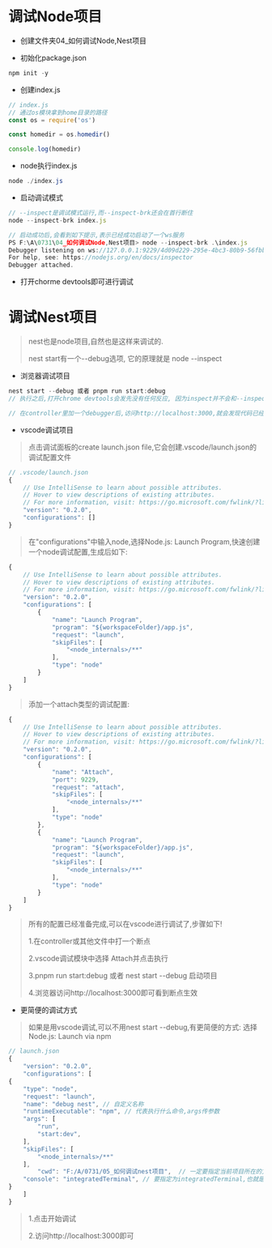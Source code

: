 # 调试Node项目

- 创建文件夹04_如何调试Node,Nest项目

- 初始化package.json

```js
npm init -y
```

- 创建index.js

```js
// index.js
// 通过os模块拿到home目录的路径
const os = require('os')

const homedir = os.homedir()

console.log(homedir)
```

- node执行index.js

```powershell
node ./index.js 
```

- 启动调试模式

```js
// --inspect是调试模式运行,而--inspect-brk还会在首行断住
node --inspect-brk index.js

// 启动成功后,会看到如下提示,表示已经成功启动了一个ws服务
PS F:\A\0731\04_如何调试Node,Nest项目> node --inspect-brk .\index.js
Debugger listening on ws://127.0.0.1:9229/4d09d229-295e-4bc3-80b9-56fbbec1f907
For help, see: https://nodejs.org/en/docs/inspector
Debugger attached.
```

- 打开chorme devtools即可进行调试



# 调试Nest项目

> nest也是node项目,自然也是这样来调试的.
>
> nest start有一个--debug选项, 它的原理就是 node --inspect

- 浏览器调试项目

```ts
nest start --debug 或者 pnpm run start:debug
// 执行之后,打开chrome devtools会发先没有任何反应, 因为inspect并不会和--inspect-brk一样在首行断住

// 在controller里加一个debugger后,访问http://localhost:3000,就会发现代码已经在断点处断住了.
```

- vscode调试项目

> 点击调试面板的create launch.json file,它会创建.vscode/launch.json的调试配置文件

```js
// .vscode/launch.json
{
	// Use IntelliSense to learn about possible attributes.
	// Hover to view descriptions of existing attributes.
	// For more information, visit: https://go.microsoft.com/fwlink/?linkid=830387
	"version": "0.2.0",
	"configurations": []
}
```

>在"configurations"中输入node,选择Node.js: Launch Program,快速创建一个node调试配置,生成后如下:

```js
{
	// Use IntelliSense to learn about possible attributes.
	// Hover to view descriptions of existing attributes.
	// For more information, visit: https://go.microsoft.com/fwlink/?linkid=830387
	"version": "0.2.0",
	"configurations": [
		{
			"name": "Launch Program",
			"program": "${workspaceFolder}/app.js",
			"request": "launch",
			"skipFiles": [
				"<node_internals>/**"
			],
			"type": "node"
		}
	]
}
```

> 添加一个attach类型的调试配置:

```js
{
	// Use IntelliSense to learn about possible attributes.
	// Hover to view descriptions of existing attributes.
	// For more information, visit: https://go.microsoft.com/fwlink/?linkid=830387
	"version": "0.2.0",
	"configurations": [
		{
			"name": "Attach",
			"port": 9229,
			"request": "attach",
			"skipFiles": [
				"<node_internals>/**"
			],
			"type": "node"
		},
		{
			"name": "Launch Program",
			"program": "${workspaceFolder}/app.js",
			"request": "launch",
			"skipFiles": [
				"<node_internals>/**"
			],
			"type": "node"
		}
	]
}
```

> 所有的配置已经准备完成,可以在vscode进行调试了,步骤如下!
>
> 1.在controller或其他文件中打一个断点
>
> 2.vscode调试模块中选择 Attach并点击执行
>
> 3.pnpm run start:debug 或者 nest start --debug 启动项目
>
> 4.浏览器访问http://localhost:3000即可看到断点生效

- 更简便的调试方式

> 如果是用vscode调试,可以不用nest start --debug,有更简便的方式: 选择Node.js: Launch via npm

```js
// launch.json
{
	"version": "0.2.0",
	"configurations": [
{
    "type": "node",
    "request": "launch",
    "name": "debug nest", // 自定义名称
    "runtimeExecutable": "npm", // 代表执行什么命令,args传参数
    "args": [
        "run",
        "start:dev",
    ],
    "skipFiles": [
        "<node_internals>/**"
    ],
		"cwd": "F:/A/0731/05_如何调试nest项目",  // 一定要指定当前项目所在的文件夹
    "console": "integratedTerminal", // 要指定为integratedTerminal,也就是用vscode的内置终端来打印日志,不然默认会用debug console跑,那个没有颜色.
}
	]
}
```

> 1.点击开始调试
>
> 2.访问http://localhost:3000即可